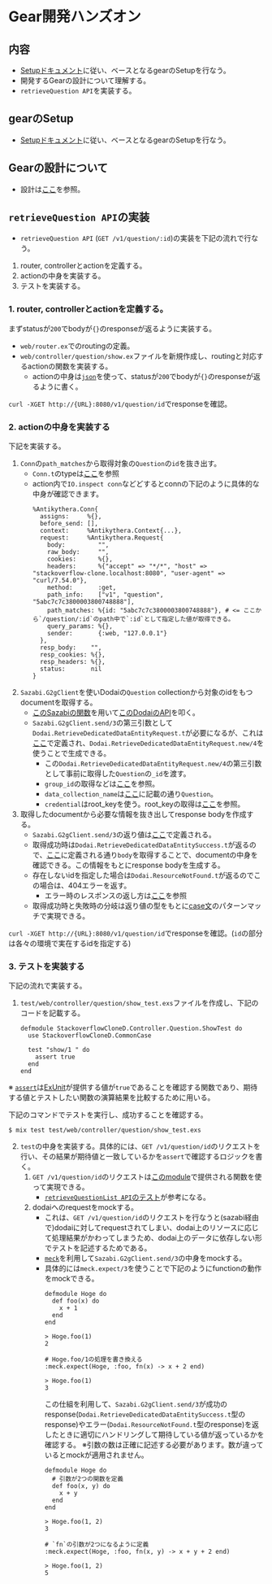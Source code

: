 # Gear開発ハンズオン

## 内容

* [Setupドキュメント](../development.md)に従い、ベースとなるgearのSetupを行なう。
* 開発するGearの設計について理解する。
* `retrieveQuestion API`を実装する。

## gearのSetup

* [Setupドキュメント](../development.md)に従い、ベースとなるgearのSetupを行なう。

## Gearの設計について

* 設計は[ここ](../design/collection.md)を参照。

## `retrieveQuestion API`の実装

* `retrieveQuestion API` (`GET /v1/question/:id`)の実装を下記の流れで行なう。
1. router, controllerとactionを定義する。
1. actionの中身を実装する。
1. テストを実装する。

### 1. router, controllerとactionを定義する。

まずstatusが`200`でbodyが`{}`のresponseが返るように実装する。
* `web/router.ex`でのroutingの定義。
* `web/controller/question/show.ex`ファイルを新規作成し、routingと対応するactionの関数を実装する。
  * actionの中身は[`json`](https://hexdocs.pm/antikythera/Antikythera.Conn.html#json/3)を使って、statusが`200`でbodyが`{}`のresponseが返るように書く。

`curl -XGET http://{URL}:8080/v1/question/id`でresponseを確認。

### 2. actionの中身を実装する

下記を実装する。

1. `Conn`の`path_matches`から取得対象の`Question`の`id`を抜き出す。
   * `Conn.t`のtypeは[ここ](https://hexdocs.pm/antikythera/Antikythera.Conn.html#t:t/0)を参照
   * action内で`IO.inspect conn`などどするとconnの下記のように具体的な中身が確認できます。
     ```
     %Antikythera.Conn{
       assigns:     %{},
       before_send: [],
       context:     %Antikythera.Context{...},
       request:     %Antikythera.Request{
         body:         "",
         raw_body:     "",
         cookies:      %{},
         headers:      %{"accept" => "*/*", "host" => "stackoverflow-clone.localhost:8080", "user-agent" => "curl/7.54.0"},
         method:       :get,
         path_info:    ["v1", "question", "5abc7c7c3800003800748888"],
         path_matches: %{id: "5abc7c7c3800003800748888"}, # <= ここから`/question/:id`のpath中で`:id`として指定した値が取得できる。
         query_params: %{},
         sender:       {:web, "127.0.0.1"}
       },
       resp_body:    "",
       resp_cookies: %{},
       resp_headers: %{},
       status:       nil
     }
     ```
1. `Sazabi.G2gClient`を使いDodaiの`Question` collectionから対象のidをもつdocumentを取得する。
   * [このSazabiの関数](https://github.com/access-company/sazabi/blob/master/lib/g2g_client.ex#L210)を用いて[このDodaiのAPI](https://github.com/access-company/Dodai-doc/blob/master/datastore_api.md#retrieve-an-existing-document)を叩く。
   * `Sazabi.G2gClient.send/3`の第三引数として`Dodai.RetrieveDedicatedDataEntityRequest.t`が必要になるが、これは[ここ](https://github.com/access-company/DodaiClientElixir/blob/master/lib/request.ex#L526)で定義され、`Dodai.RetrieveDedicatedDataEntityRequest.new/4`を使うことで生成できる。
     * この`Dodai.RetrieveDedicatedDataEntityRequest.new/4`の第三引数として事前に取得した`Question`の`_id`を渡す。
     * `group_id`の取得などは[ここ](./server_qaa.md#app_idやroot_keyはどのように取得すればいいですか)を参照。
     * `data_collection_name`は[ここ](../design/collection.md#設計)に記載の通り`Question`。
     * `credential`はroot_keyを使う。root_keyの取得は[ここ](./server_qaa.md#app_idやroot_keyはどのように取得すればいいですか)を参照。
1. 取得したdocumentから必要な情報を抜き出してresponse bodyを作成する。
   * `Sazabi.G2gClient.send/3`の返り値は[ここ](https://github.com/access-company/DodaiClientElixir/blob/master/lib/response.ex#L690)で定義される。
   * 取得成功時は`Dodai.RetrieveDedicatedDataEntitySuccess.t`が返るので、[ここ](https://github.com/access-company/DodaiClientElixir/blob/master/lib/response_success.ex#L347)に定義される通り`body`を取得することで、documentの中身を確認できる。この情報をもとにresponse bodyを生成する。
   * 存在しないidを指定した場合は`Dodai.ResourceNotFound.t`が返るのでこの場合は、404エラーを返す。
     * エラー時のレスポンスの返し方は[ここ](./server_qaa.md#error-responseを簡単に返す方法はないですか)を参照
   * 取得成功時と失敗時の分岐は返り値の型をもとに[case文](https://elixir-lang.org/getting-started/case-cond-and-if.html#case)のパターンマッチで実現できる。

`curl -XGET http://{URL}:8080/v1/question/id`でresponseを確認。(`id`の部分は各々の環境で実在するidを指定する)

### 3. テストを実装する

下記の流れで実装する。
1. `test/web/controller/question/show_test.exs`ファイルを作成し、下記のコードを記載する。
   ```
   defmodule StackoverflowCloneD.Controller.Question.ShowTest do
     use StackoverflowCloneD.CommonCase
    
     test "show/1 " do
       assert true
     end
   end
   ```
※ [`assert`](https://hexdocs.pm/ex_unit/ExUnit.Assertions.html#assert/1)は[ExUnit](https://hexdocs.pm/ex_unit/ExUnit.html)が提供する値が`true`であることを確認する関数であり、期待する値とテストしたい関数の演算結果を比較するために用いる。

下記のコマンドでテストを実行し、成功することを確認する。
```
$ mix test test/web/controller/question/show_test.exs
```
2. `test`の中身を実装する。具体的には、`GET /v1/question/id`のリクエストを行い、その結果が期待値と一致しているかを`assert`で確認するロジックを書く。
   1. `GET /v1/question/id`のリクエストは[このmodule](https://github.com/access-company/antikythera/blob/master/lib/test/http_client.ex)で提供される関数を使って実現できる。
      * [`retrieveQuestionList API`のテスト](../../test/web/controller/question/index_test.exs)が参考になる。
   1. dodaiへのrequestをmockする。
      * これは、`GET /v1/question/id`のリクエストを行なうと(sazabi経由で)dodaiに対してrequestされてしまい、dodai上のリソースに応じて処理結果がかわってしまうため、dodai上のデータに依存しない形でテストを記述するためである。
      * [`meck`](https://github.com/eproxus/meck)を利用して`Sazabi.G2gClient.send/3`の中身をmockする。
      * 具体的には`meck.expect/3`を使うことで下記のようにfunctionの動作をmockできる。
        ```
        defmodule Hoge do
          def foo(x) do
            x + 1
          end
        end

        > Hoge.foo(1)
        2

        # Hoge.foo/1の処理を書き換える
        :meck.expect(Hoge, :foo, fn(x) -> x + 2 end)

        > Hoge.foo(1)
        3
        ```
        この仕組を利用して、`Sazabi.G2gClient.send/3`が成功のresponse(`Dodai.RetrieveDedicatedDataEntitySuccess.t`型のresponse)やエラー(`Dodai.ResourceNotFound.t`型のresponse)を返したときに適切にハンドリングして期待している値が返っているかを確認する。
        ※引数の数は正確に記述する必要があります。数が違っているとmockが適用されません。
        ```
        defmodule Hoge do
          # 引数が2つの関数を定義
          def foo(x, y) do
            x + y
          end
        end

        > Hoge.foo(1, 2)
        3

        # `fn`の引数が2つになるように定義
        :meck.expect(Hoge, :foo, fn(x, y) -> x + y + 2 end)

        > Hoge.foo(1, 2)
        5
        ```
